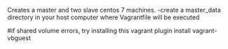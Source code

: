 Creates a master and two slave centos 7 machines.
-create a master_data directory in your host computer where Vagrantfile will be executed

#if shared volume errors, try installing this
vagrant plugin install vagrant-vbguest
